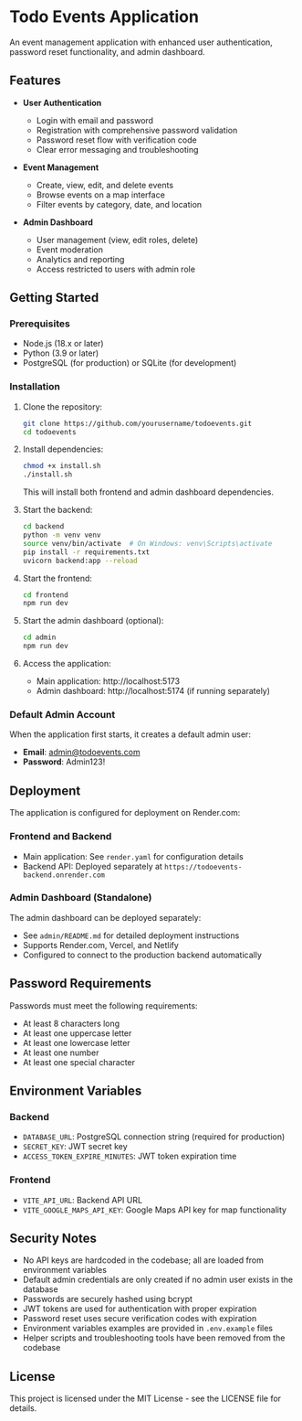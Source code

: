 # Todo Events Application

An event management application with enhanced user authentication, password reset functionality, and admin dashboard.

## Features

- **User Authentication**
  - Login with email and password
  - Registration with comprehensive password validation
  - Password reset flow with verification code
  - Clear error messaging and troubleshooting
  
- **Event Management**
  - Create, view, edit, and delete events
  - Browse events on a map interface
  - Filter events by category, date, and location
  
- **Admin Dashboard** 
  - User management (view, edit roles, delete)
  - Event moderation
  - Analytics and reporting
  - Access restricted to users with admin role

## Getting Started

### Prerequisites

- Node.js (18.x or later)
- Python (3.9 or later)
- PostgreSQL (for production) or SQLite (for development)

### Installation

1. Clone the repository:
   ```bash
   git clone https://github.com/yourusername/todoevents.git
   cd todoevents
   ```

2. Install dependencies:
   ```bash
   chmod +x install.sh
   ./install.sh
   ```
   
   This will install both frontend and admin dashboard dependencies.

3. Start the backend:
   ```bash
   cd backend
   python -m venv venv
   source venv/bin/activate  # On Windows: venv\Scripts\activate
   pip install -r requirements.txt
   uvicorn backend:app --reload
   ```

4. Start the frontend:
   ```bash
   cd frontend
   npm run dev
   ```

5. Start the admin dashboard (optional):
   ```bash
   cd admin
   npm run dev
   ```

6. Access the application:
   - Main application: http://localhost:5173
   - Admin dashboard: http://localhost:5174 (if running separately)
   
### Default Admin Account

When the application first starts, it creates a default admin user:
- **Email**: admin@todoevents.com
- **Password**: Admin123!

## Deployment

The application is configured for deployment on Render.com:

### Frontend and Backend
- Main application: See `render.yaml` for configuration details
- Backend API: Deployed separately at `https://todoevents-backend.onrender.com`

### Admin Dashboard (Standalone)
The admin dashboard can be deployed separately:
- See `admin/README.md` for detailed deployment instructions
- Supports Render.com, Vercel, and Netlify
- Configured to connect to the production backend automatically

## Password Requirements

Passwords must meet the following requirements:
- At least 8 characters long
- At least one uppercase letter
- At least one lowercase letter
- At least one number
- At least one special character

## Environment Variables

### Backend
- `DATABASE_URL`: PostgreSQL connection string (required for production)
- `SECRET_KEY`: JWT secret key
- `ACCESS_TOKEN_EXPIRE_MINUTES`: JWT token expiration time

### Frontend
- `VITE_API_URL`: Backend API URL
- `VITE_GOOGLE_MAPS_API_KEY`: Google Maps API key for map functionality

## Security Notes

- No API keys are hardcoded in the codebase; all are loaded from environment variables
- Default admin credentials are only created if no admin user exists in the database
- Passwords are securely hashed using bcrypt
- JWT tokens are used for authentication with proper expiration
- Password reset uses secure verification codes with expiration
- Environment variables examples are provided in `.env.example` files
- Helper scripts and troubleshooting tools have been removed from the codebase

## License

This project is licensed under the MIT License - see the LICENSE file for details. 